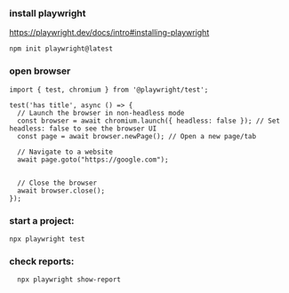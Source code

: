 ### install playwright
https://playwright.dev/docs/intro#installing-playwright
```
npm init playwright@latest
```


### open browser 
```
import { test, chromium } from '@playwright/test';

test('has title', async () => {
  // Launch the browser in non-headless mode
  const browser = await chromium.launch({ headless: false }); // Set headless: false to see the browser UI
  const page = await browser.newPage(); // Open a new page/tab
  
  // Navigate to a website
  await page.goto("https://google.com");
  
  
  // Close the browser
  await browser.close();
});
```

### start a project:
```
npx playwright test
```

### check reports:
```
  npx playwright show-report
```
